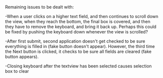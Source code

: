 Remaining issues to be dealt with:

-When a user clicks on a higher text field, and then continues to scroll down the view, when they reach the bottom, the final box is covered, and then they have to remove the keyboard, and bring it back up. Perhaps this could be fixed by pushing the keyboard down whenever the view is scrolled?

-After first submit, second application doesn't get checked to be sure everything is filled in (fake button doesn't appear). However, the third time the Next button is clicked, it checks to be sure all fields are cleared (fake button appears).

-Closing keyboard after the textview has been selected causes selection box to clear
